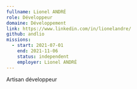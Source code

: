 ```yaml
---
fullname: Lionel ANDRÉ
role: Développeur
domaine: Développement
link: https://www.linkedin.com/in/lionelandre/
github: andlio
missions:
  - start: 2021-07-01
    end: 2021-11-06
    status: independent
    employer: Lionel ANDRÉ
---
```


Artisan développeur
